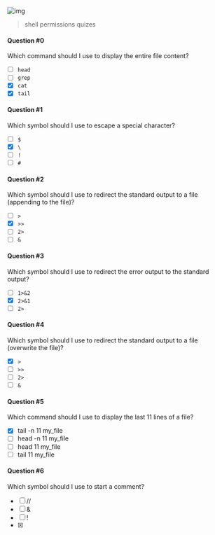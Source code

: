 ![img](https://assets.imaginablefutures.com/media/images/ALX_Logo.max-200x150.png)
  > shell permissions quizes

#### Question #0
Which command should I use to display the entire file content?

* [ ] ```head```
* [ ] ```grep```
* [X] ```cat```
* [X] ```tail```

#### Question #1
Which symbol should I use to escape a special character?

* [ ] ```$```
* [X] ```\```
* [ ] ```!```
* [ ] ```#```

#### Question #2
Which symbol should I use to redirect the standard output to a file (appending to the file)?

* [ ] ```>```
* [X] ```>>```
* [ ] ```2>```
* [ ] ```&```

#### Question  #3
Which symbol should I use to redirect the error output to the standard output?

* [ ] ```1>&2```
* [X] ```2>&1```
* [ ] ```2>```

#### Question #4
Which symbol should I use to redirect the standard output to a file (overwrite the file)?

* [X] ```>```
* [ ] ```>>```
* [ ] ```2>```
* [ ] ```&```

#### Question #5
Which command should I use to display the last 11 lines of a file?
* [X] tail -n 11 my_file
* [ ] head -n 11 my_file
* [ ] head 11 my_file
* [ ] tail 11 my_file

#### Question #6
Which symbol should I use to start a comment?

* [ ] //
* [ ] &
* [ ] !
* [X] #
